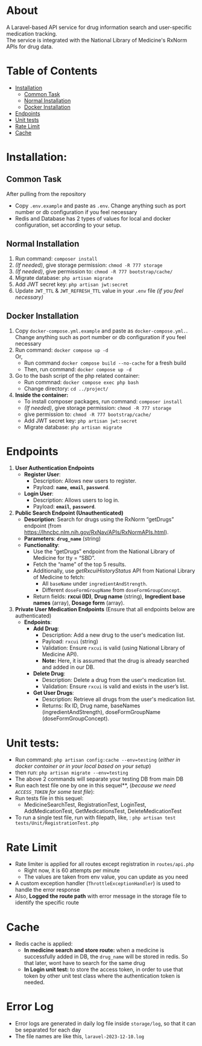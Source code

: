 # About
A Laravel-based API service for drug information search and user-specific medication tracking. \
The service is integrated with the National Library of Medicine's RxNorm APIs for drug data.

# Table of Contents
- [Installation](#installation)
  - [Common Task](#common-task)
  - [Normal Installation](#normal-installation)
  - [Docker Installation](#docker-installation)
- [Endpoints](#endpoints)
- [Unit tests](#unit-tests)
- [Rate Limit](#rate-limit)
- [Cache](#cache)


# Installation:

## Common Task
After pulling from the repository
- Copy `.env.example` and paste as `.env`. Change anything such as port number or db configuration if you feel necessary
- Redis and Database has 2 types of values for local and docker configuration, set according to your setup.

## Normal Installation
1. Run command: `composer install`
2. _(If needed)_, give storage permission: `chmod -R 777 storage`
3. _(If needed)_, give permission to: `chmod -R 777 bootstrap/cache/`
4. Migrate database: `php artisan migrate`
5. Add JWT secret key: `php artisan jwt:secret`
6. Update `JWT_TTL` & `JWT_REFRESH_TTL` value in your `.env` file _(if you feel necessary)_

## Docker Installation
1. Copy `docker-compose.yml.example` and paste as `docker-compose.yml.`. Change anything such as port number or db configuration if you feel necessary
2. Run command: `docker compose up -d` \
   Or,
    - Run command `docker compose build --no-cache` for a fresh build
    - Then, run command: `docker compose up -d`
3. Go to the bash script of the php related container:
    - Run commnad: `docker compose exec php bash`
    - Change directory: `cd ../project/`
4. **Inside the container:**
    - To install composer packages, run command: `composer install`
    - _(If needed)_, give storage permission: `chmod -R 777 storage`
    - give permission to: `chmod -R 777 bootstrap/cache/`
    - Add JWT secret key: `php artisan jwt:secret`
    - Migrate database: `php artisan migrate`


# Endpoints
1. **User Authentication Endpoints**
    - **Register User**:
        - Description: Allows new users to register.
        - Payload: **`name`**, **`email`**, **`password`**.
    - **Login User**:
        - Description: Allows users to log in.
        - Payload: **`email`**, **`password`**.
2. **Public Search Endpoint (Unauthenticated)**
    - **Description**: Search for drugs using the RxNorm “getDrugs” endpoint (from https://lhncbc.nlm.nih.gov/RxNav/APIs/RxNormAPIs.html).
    - **Parameters**: **`drug_name`** (string)
    - **Functionality**:
        - Use the “getDrugs” endpoint from the National Library of Medicine for tty = “SBD”.
        - Fetch the “name” of the top 5 results.
        - Additionally, use *getRxcuiHistoryStatus* API from National Library of Medicine to fetch:
            - All `baseName` under `ingredientAndStrength`.
            - Different `doseFormGroupName` from `doseFormGroupConcept`.
        - Return fields: **rxcui (ID)**, **Drug name** (string), **Ingredient base names** (array), **Dosage form** (array).
3. **Private User Medication Endpoints** (Ensure that all endpoints below are authenticated)
    - **Endpoints**:
        - **Add Drug**:
            - Description: Add a new drug to the user's medication list.
            - Payload: `rxcui` (string)
            - Validation: Ensure `rxcui` is valid (using National Library of Medicine API).
            - **Note:** Here, it is assumed that the drug is already searched and added in our DB. 
        - **Delete Drug**:
            - Description: Delete a drug from the user's medication list.
            - Validation: Ensure `rxcui` is valid and exists in the user’s list.
        - **Get User Drugs**:
            - Description: Retrieve all drugs from the user's medication list.
            - Returns: Rx ID, Drug name, baseNames (ingredientAndStrength), doseFormGroupName (doseFormGroupConcept).


# Unit tests: 

- Run command: `php artisan config:cache --env=testing` (_either in docker container or in your local based on your setup_)
- then run: `php artisan migrate --env=testing`
- The above 2 commands will separate your testing DB from main DB
- Run each test file one by one in this sequel**, (_because we need `ACCESS_TOKEN` for some test file_):
- Run tests file in this sequel:
  - MedicineSearchTest, RegistrationTest, LoginTest, AddMedicationTest, GetMedicationsTest, DeleteMedicationTest
- To run a single test file, run with filepath, like, : `php artisan test tests/Unit/RegistrationTest.php`


# Rate Limit

- Rate limiter is applied for all routes except registration in `routes/api.php`
  - Right now, it is 60 attempts per minute
  - The values are taken from env value, you can update as you need
- A custom exception handler (`ThrottleExceptionHandler`) is used to handle the error response
- Also, **Logged the route path** with error message in the storage file to identify the specific route

# Cache

- Redis cache is applied:
  - **In medicine search and store route:** when a medicine is successfully added in DB, the `drug_name` will be stored in redis. So that later, wont have to search for the same drug
  - **In Login unit test:** to store the access token, in order to use that token by other unit test class where the authentication token is needed.

# Error Log
- Error logs are generated in daily log file inside `storage/log`, so that it can be separated for each day 
- The file names are like this, `laravel-2023-12-10.log`
